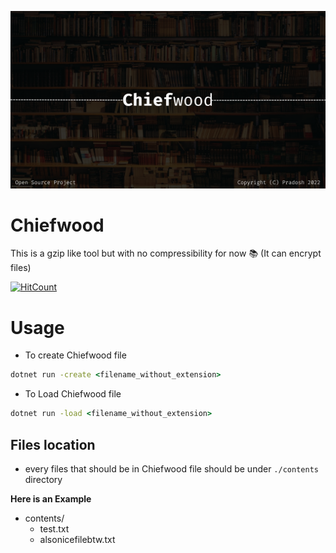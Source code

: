 ![Banner](https://raw.githubusercontent.com/pradosh-arduino/Chiefwood/master/res/Chiefwood.png)

# Chiefwood
  This is a gzip like tool but with no compressibility for now 📚 (It can encrypt files)

  [![HitCount](https://hits.dwyl.com/pradosh-arduino/Chiefwood.svg?style=flat-square&show=unique)](http://hits.dwyl.com/pradosh-arduino/Chiefwood)

# Usage
  - To create Chiefwood file
  ```cmd
  dotnet run -create <filename_without_extension>
  ```
  - To Load Chiefwood file
  ```cmd
  dotnet run -load <filename_without_extension>
  ```

## Files location
  - every files that should be in Chiefwood file should be under `./contents` directory

  **Here is an Example**

  - contents/
    - test.txt
    - alsonicefilebtw.txt